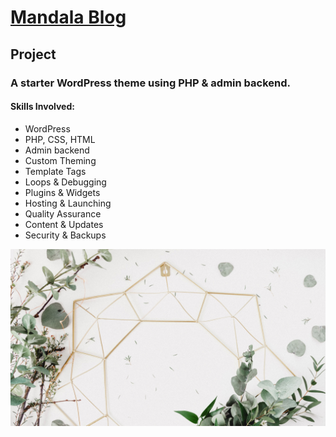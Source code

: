 
<h1><a href="https://mandalablog.dreamhosters.com"><strong>Mandala Blog</strong></a></h1>

<h2>Project</h2>
<h3>A starter WordPress theme using PHP &amp; admin backend.</h3>

<h4>Skills Involved:</h4>

* WordPress
* PHP, CSS, HTML
* Admin backend
* Custom Theming
* Template Tags
* Loops & Debugging
* Plugins & Widgets
* Hosting & Launching
* Quality Assurance
* Content & Updates
* Security & Backups



<img src="img/bg-mandala-clean.jpg"></img>
